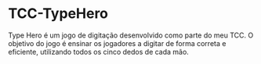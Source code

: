 # TCC-TypeHero
Type Hero é um jogo de digitação desenvolvido como parte do meu TCC. O objetivo do jogo é ensinar os jogadores a digitar de forma correta e eficiente, utilizando todos os cinco dedos de cada mão.
